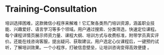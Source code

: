 # Training-Consultation
培训选择困难，这款微信小程序来解难！它汇聚各类热门培训资源，涵盖职业技能、兴趣爱好、语言学习等多个领域。用户通过搜索、分类筛选，快速定位课程。每个课程详情页展示师资力量、课程大纲、培训方式与收费标准，附带学员真实评价。还能在线咨询客服，提出疑问、获取建议。用户选定心仪课程后，一键预约试听，了解培训效果。一个小程序，打破信息壁垒，让培训咨询变得高效便捷 。
